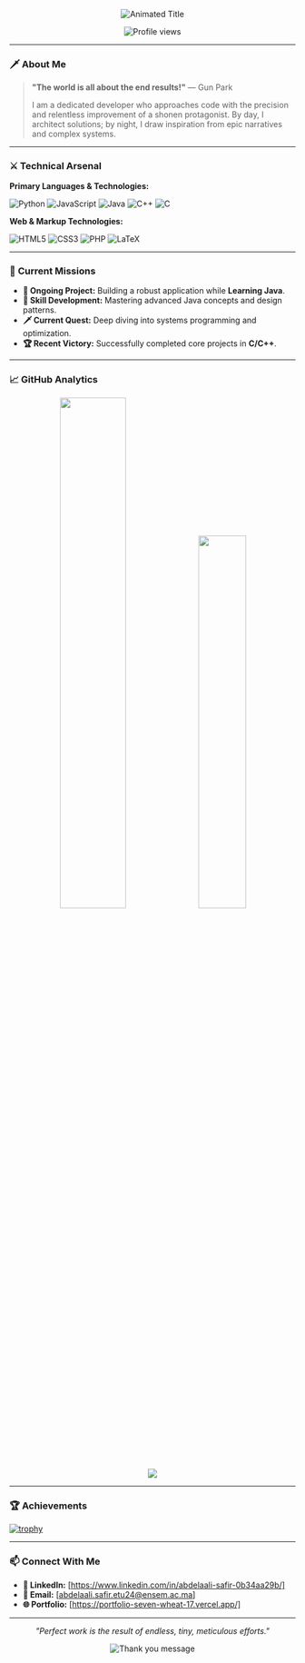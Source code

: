 <p align="center">
  <img src="https://readme-typing-svg.demolab.com?font=Fira+Code&weight=600&size=26&duration=4000&pause=1000&color=58A6FF&center=true&vCenter=true&width=500&lines=SAFIR+ABDELAALI;Software+Engineer;Cybersecurity Enthusiast" alt="Animated Title" />
</p>

<p align="center">
  <img src="https://komarev.com/ghpvc/?username=SAFIR-abdelaali&label=PROFILE+VIEWS&color=0d1117&style=flat" alt="Profile views" />
</p>

---

### 🗡️ **About Me**

> **"The world is all about the end results!"** — Gun Park
> 
> I am a dedicated developer who approaches code with the precision and relentless improvement of a shonen protagonist. By day, I architect solutions; by night, I draw inspiration from epic narratives and complex systems.

---

### ⚔️ **Technical Arsenal**

**Primary Languages & Technologies:**

![Python](https://img.shields.io/badge/Python-3776AB?style=flat-square&logo=python&logoColor=white)
![JavaScript](https://img.shields.io/badge/JavaScript-F7DF1E?style=flat-square&logo=javascript&logoColor=black)
![Java](https://img.shields.io/badge/Java-ED8B00?style=flat-square&logo=openjdk&logoColor=white)
![C++](https://img.shields.io/badge/C++-00599C?style=flat-square&logo=c%2B%2B&logoColor=white)
![C](https://img.shields.io/badge/C-A8B9CC?style=flat-square&logo=c&logoColor=black)

**Web & Markup Technologies:**

![HTML5](https://img.shields.io/badge/HTML5-E34F26?style=flat-square&logo=html5&logoColor=white)
![CSS3](https://img.shields.io/badge/CSS3-1572B6?style=flat-square&logo=css3&logoColor=white)
![PHP](https://img.shields.io/badge/PHP-777BB4?style=flat-square&logo=php&logoColor=white)
![LaTeX](https://img.shields.io/badge/LaTeX-008080?style=flat-square&logo=latex&logoColor=white)

---

### 🎯 **Current Missions**

- **🔭 Ongoing Project:** Building a robust application while **Learning Java**.
- **🌱 Skill Development:** Mastering advanced Java concepts and design patterns.
- **🗡️ Current Quest:** Deep diving into systems programming and optimization.
- **🏆 Recent Victory:** Successfully completed core projects in **C/C++**.

---

### 📈 **GitHub Analytics**

<p align="center">
  <img width="48%" src="https://github-readme-stats.vercel.app/api?username=SAFIR-abdelaali&show_icons=true&theme=github_dark&hide_border=true&bg_color=00000000&title_color=58A6FF&icon_color=58A6FF&text_color=ffffff" />
  <img width="41%" src="https://github-readme-stats.vercel.app/api/top-langs/?username=SAFIR-abdelaali&layout=compact&theme=github_dark&hide_border=true&bg_color=00000000&title_color=58A6FF&text_color=ffffff" />
</p>

<p align="center">
  <img src="https://github-readme-activity-graph.vercel.app/graph?username=SAFIR-abdelaali&theme=github-dark&hide_border=true&bg_color=00000000&color=58A6FF&line=58A6FF&point=FFFFFF" />
</p>

---

### 🏆 **Achievements**

[![trophy](https://github-profile-trophy.vercel.app/?username=SAFIR-abdelaali&theme=onedark&no-frame=true&no-bg=true&row=2&column=4)](https://github.com/ryo-ma/github-profile-trophy)

---

### 📫 **Connect With Me**

- **💼 LinkedIn:** [https://www.linkedin.com/in/abdelaali-safir-0b34aa29b/]
- **📧 Email:** [abdelaali.safir.etu24@ensem.ac.ma]
- **🌐 Portfolio:** [https://portfolio-seven-wheat-17.vercel.app/]

---

<p align="center">
  <i>"Perfect work is the result of endless, tiny, meticulous efforts."</i>
</p>

<p align="center">
  <img src="https://readme-typing-svg.demolab.com?font=Fira+Code&pause=1000&color=58A6FF&center=true&vCenter=true&width=435&lines=Thanks+for+visiting!;Keep+coding+with+passion." alt="Thank you message" />
</p>
